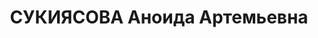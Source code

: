 ---
title: СУКИЯСОВА Аноида Артемьевна
description: "Род. в 1903, Грузия, г. Сурам, армянка. Проживала: Челябинская обл.,\
  \ г. Кыштым. Электролитный завод, начальник цеха \n  Арестована 18.12.1936. Приговор:\
  \ 09.07.1937 – 7 л. ИТЛ"
---